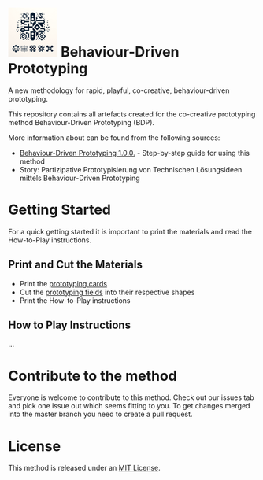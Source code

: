 # <img src="https://github.com/janseidler/Behaviour-Driven-Prototyping/blob/main/Logos/Logo-for-Behaviour-Driven-Prototyping-compressed.png?raw=true" width="100" height="100"> Behaviour-Driven Prototyping 
A new methodology for rapid, playful, co-creative, behaviour-driven prototyping. 

This repository contains all artefacts created for the co-creative prototyping method Behaviour-Driven Prototyping (BDP).

More information about can be found from the following sources:

* [Behaviour-Driven Prototyping 1.0.0.](https://portal.intia.de/methods/bdp) - Step-by-step guide for using this method
* Story: Partizipative Prototypisierung von Technischen Lösungsideen mittels Behaviour-Driven Prototyping

# Getting Started
For a quick getting started it is important to print the materials and read the How-to-Play instructions.

## Print and Cut the Materials

* Print the [prototyping cards](https://github.com/th-koeln-intia/behaviour-driven-prototyping/tree/main/prototyping-cards)
* Cut the [prototyping fields](https://github.com/th-koeln-intia/behaviour-driven-prototyping/tree/main/prototyping-fields) into their respective shapes
* Print the How-to-Play instructions

## How to Play Instructions
...


# Contribute to the method
Everyone is welcome to contribute to this method. Check out our issues tab and pick one issue out which seems fitting to you. To get changes merged into the master branch you need to create a pull request.

# License
This method is released under an [MIT License](https://github.com/th-koeln-intia/behaviour-driven-prototyping/blob/main/LICENSE).

